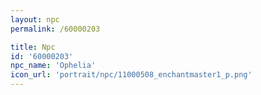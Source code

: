 ```yaml
---
layout: npc
permalink: /60000203

title: Npc
id: '60000203'
npc_name: 'Ophelia'
icon_url: 'portrait/npc/11000508_enchantmaster1_p.png'
---
```

